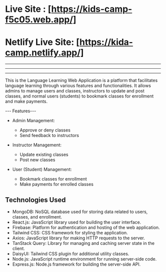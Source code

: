 # Live Site : [https://kids-camp-f5c05.web.app/]
# Netlify Live Site: [https://kida-camp.netlify.app/]
---


-----------
-----------------------------------------------

This is the Language Learning Web Application is a platform that facilitates language learning through various features and functionalities. It allows admins to manage users and classes, instructors to update and post classes, and normal users (students) to bookmark classes for enrollment and make payments.

--- Features---

- Admin Management:
  - Approve or deny classes
  - Send feedback to instructors

- Instructor Management:
  - Update existing classes
  - Post new classes

- User (Student) Management:
  - Bookmark classes for enrollment
  - Make payments for enrolled classes

## Technologies Used

- MongoDB: NoSQL database used for storing data related to users, classes, 
  and enrollment.
- React.js: JavaScript library used for building the user interface.
- Firebase: Platform for authentication and hosting of the web application.
- Tailwind CSS: CSS framework for styling the application.
- Axios: JavaScript library for making HTTP requests to the server.
- TanStack Query: Library for managing and caching server state in the client.
- DaisyUI: Tailwind CSS plugin for additional utility classes.
- Node.js: JavaScript runtime environment for running server-side code.
- Express.js: Node.js framework for building the server-side API.

